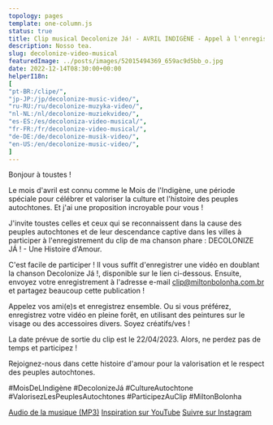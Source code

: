 ```yaml
---
topology: pages
template: one-column.js
status: true
title: Clip musical Decolonize Já! - AVRIL INDIGÈNE - Appel à l'enregistrement vidéo
description: Nosso tea.
slug: decolonize-video-musical
featuredImage: ../posts/images/52015494369_659ac9d5bb_o.jpg
date: 2022-12-14T08:30:00+00:00
helperI18n:
[
"pt-BR:/clipe/",
"jp-JP:/jp/decolonize-music-video/",
"ru-RU:/ru/decolonize-muzyka-video/",
"nl-NL:/nl/decolonize-muziekvideo/",
"es-ES:/es/decoloniza-video-musical/",
"fr-FR:/fr/decolonize-video-musical/",
"de-DE:/de/decolonize-musik-video/",
"en-US:/en/decolonize-music-video/",
]
---
```


Bonjour à toustes !

Le mois d'avril est connu comme le Mois de l'Indigène, une période spéciale pour célébrer et valoriser la culture et l'histoire des peuples autochtones. Et j'ai une proposition incroyable pour vous !

J'invite toustes celles et ceux qui se reconnaissent dans la cause des peuples autochtones et de leur descendance captive dans les villes à participer à l'enregistrement du clip de ma chanson phare : DECOLONIZE JÁ ! - Une Histoire d'Amour.

C'est facile de participer ! Il vous suffit d'enregistrer une vidéo en doublant la chanson Decolonize Já !, disponible sur le lien ci-dessous. Ensuite, envoyez votre enregistrement à l'adresse e-mail clip@miltonbolonha.com.br et partagez beaucoup cette publication !

Appelez vos ami(e)s et enregistrez ensemble. Ou si vous préférez, enregistrez votre vidéo en pleine forêt, en utilisant des peintures sur le visage ou des accessoires divers. Soyez créatifs/ves !

La date prévue de sortie du clip est le 22/04/2023. Alors, ne perdez pas de temps et participez !

Rejoignez-nous dans cette histoire d'amour pour la valorisation et le respect des peuples autochtones.

#MoisDeLIndigène #DecolonizeJá #CultureAutochtone #ValorisezLesPeuplesAutochtones #ParticipezAuClip #MiltonBolonha

[Audio de la musique (MP3)](https://miltonbolonha.com.br)
[Inspiration sur YouTube](https://miltonbolonha.com.br)
[Suivre sur Instagram](https://miltonbolonha.com.br)
